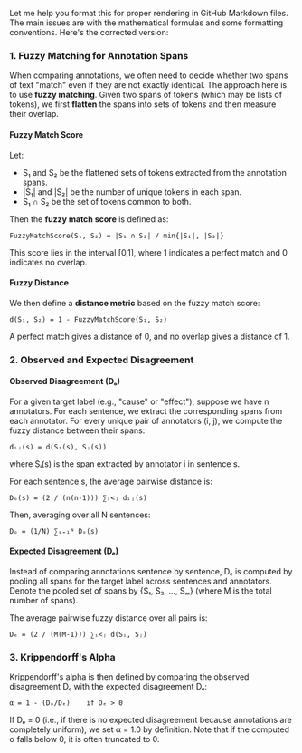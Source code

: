 Let me help you format this for proper rendering in GitHub Markdown files. The main issues are with the mathematical formulas and some formatting conventions. Here's the corrected version:

### 1. **Fuzzy Matching for Annotation Spans**
When comparing annotations, we often need to decide whether two spans of text "match" even if they are not exactly identical. The approach here is to use **fuzzy matching**. Given two spans of tokens (which may be lists of tokens), we first **flatten** the spans into sets of tokens and then measure their overlap.

#### **Fuzzy Match Score**
Let:
- S₁ and S₂ be the flattened sets of tokens extracted from the annotation spans.
- |S₁| and |S₂| be the number of unique tokens in each span.
- S₁ ∩ S₂ be the set of tokens common to both.

Then the **fuzzy match score** is defined as:

```
FuzzyMatchScore(S₁, S₂) = |S₁ ∩ S₂| / min{|S₁|, |S₂|}
```

This score lies in the interval [0,1], where 1 indicates a perfect match and 0 indicates no overlap.

#### **Fuzzy Distance**
We then define a **distance metric** based on the fuzzy match score:

```
d(S₁, S₂) = 1 - FuzzyMatchScore(S₁, S₂)
```

A perfect match gives a distance of 0, and no overlap gives a distance of 1.

### 2. **Observed and Expected Disagreement**

#### **Observed Disagreement (Dₒ)**
For a given target label (e.g., "cause" or "effect"), suppose we have n annotators. For each sentence, we extract the corresponding spans from each annotator. For every unique pair of annotators (i, j), we compute the fuzzy distance between their spans:

```
dᵢⱼ(s) = d(Sᵢ(s), Sⱼ(s))
```

where Sᵢ(s) is the span extracted by annotator i in sentence s.

For each sentence s, the average pairwise distance is:

```
Dₒ(s) = (2 / (n(n-1))) ∑ᵢ<ⱼ dᵢⱼ(s)
```

Then, averaging over all N sentences:

```
Dₒ = (1/N) ∑ₛ₌₁ᴺ Dₒ(s)
```

#### **Expected Disagreement (Dₑ)**
Instead of comparing annotations sentence by sentence, Dₑ is computed by pooling all spans for the target label across sentences and annotators. Denote the pooled set of spans by {S₁, S₂, ..., Sₘ} (where M is the total number of spans).

The average pairwise fuzzy distance over all pairs is:

```
Dₑ = (2 / (M(M-1))) ∑ᵢ<ⱼ d(Sᵢ, Sⱼ)
```

### 3. **Krippendorff's Alpha**
Krippendorff's alpha is then defined by comparing the observed disagreement Dₒ with the expected disagreement Dₑ:

```
α = 1 - (Dₒ/Dₑ)    if Dₑ > 0
```

If Dₑ = 0 (i.e., if there is no expected disagreement because annotations are completely uniform), we set α = 1.0 by definition. Note that if the computed α falls below 0, it is often truncated to 0.
